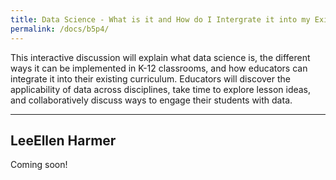 ```yaml
---
title: Data Science - What is it and How do I Intergrate it into my Existing Curriculum?
permalink: /docs/b5p4/
---
```


This interactive discussion will explain what data science is, the different ways it can be implemented in K-12 classrooms, and how educators can integrate it into their existing curriculum. Educators will discover the applicability of data across disciplines, take time to explore lesson ideas, and collaboratively discuss ways to engage their students with data.

***

## LeeEllen Harmer

Coming soon!